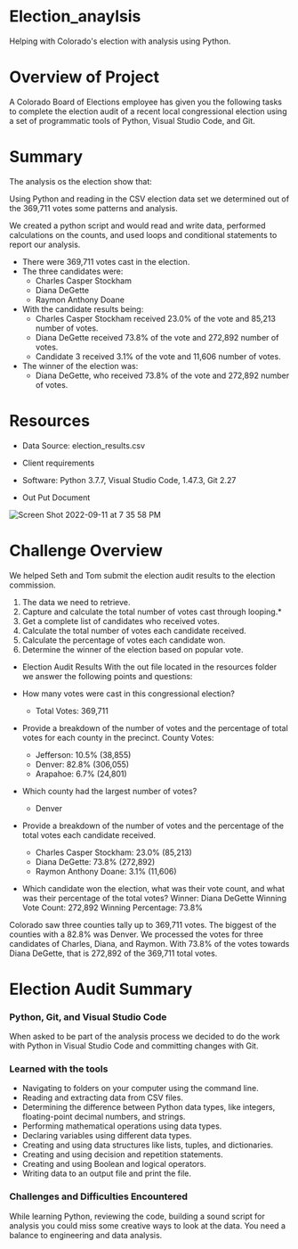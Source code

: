 # Election_anaylsis
Helping with Colorado's election with analysis using Python.

# Overview of Project
A Colorado Board of Elections employee has given you the following tasks to complete the election audit of a recent local congressional election using a set of programmatic tools of Python, Visual Studio Code, and Git.

# Summary
The analysis os the election show that:

Using Python and reading in the CSV election data set we determined out of the 369,711 votes some patterns and analysis.

We created a python script and would read and write data, performed calculations on the counts, and used loops and conditional statements to report our analysis.

- There were 369,711 votes cast in the election.
- The three candidates were:
    - Charles Casper Stockham
    - Diana DeGette
    - Raymon Anthony Doane
- With the candidate results being:
    - Charles Casper Stockham received 23.0% of the vote and 85,213 number of votes.
    - Diana DeGette received 73.8% of the vote and 272,892 number of votes.
    - Candidate 3 received 3.1% of the vote and 11,606 number of votes.
- The winner of the election was:
    - Diana DeGette, who received 73.8% of the vote and 272,892 number of votes.
    
# Resources
- Data Source: election_results.csv
- Client requirements
- Software: Python 3.7.7, Visual Studio Code, 1.47.3, Git 2.27

- Out Put Document

![Screen Shot 2022-09-11 at 7 35 58 PM](https://user-images.githubusercontent.com/53058061/189556233-449d3f5e-0962-44cb-9162-a7634f635cb2.png)


# Challenge Overview
We helped Seth and Tom submit the election audit results to the election commission.

1. The data we need to retrieve.
2. Capture and calculate the total number of votes cast through looping.*
3. Get a complete list of candidates who received votes.
4. Calculate the total number of votes each candidate received.
5. Calculate the percentage of votes each candidate won.
6. Determine the winner of the election based on popular vote.

- Election Audit Results
With the out file located in the resources folder we answer the following points and questions:

- How many votes were cast in this congressional election?
    - Total Votes: 369,711
- Provide a breakdown of the number of votes and the percentage of total votes for each county in the precinct.
County Votes:
    - Jefferson: 10.5% (38,855)
    - Denver: 82.8% (306,055)
    - Arapahoe: 6.7% (24,801)
- Which county had the largest number of votes?
    - Denver
- Provide a breakdown of the number of votes and the percentage of the total votes each candidate received.
    - Charles Casper Stockham: 23.0% (85,213)
    - Diana DeGette: 73.8% (272,892)
    - Raymon Anthony Doane: 3.1% (11,606)
- Which candidate won the election, what was their vote count, and what was their percentage of the total votes?
Winner: Diana DeGette
Winning Vote Count: 272,892
Winning Percentage: 73.8%

Colorado saw three counties tally up to 369,711 votes. The biggest of the counties with a 82.8% was Denver. We processed the votes for three candidates of Charles, Diana, and Raymon. With 73.8% of the votes towards Diana DeGette, that is 272,892 of the 369,711 total votes.

# Election Audit Summary
### Python, Git, and Visual Studio Code
When asked to be part of the analysis process we decided to do the work with Python in Visual Studio Code and committing changes with Git.

### Learned with the tools
- Navigating to folders on your computer using the command line.
- Reading and extracting data from CSV files.
- Determining the difference between Python data types, like integers, floating-point decimal numbers, and strings.
- Performing mathematical operations using data types.
- Declaring variables using different data types.
- Creating and using data structures like lists, tuples, and dictionaries.
- Creating and using decision and repetition statements.
- Creating and using Boolean and logical operators.
- Writing data to an output file and print the file.

### Challenges and Difficulties Encountered
While learning Python, reviewing the code, building a sound script for analysis you could miss some creative ways to look at the data. You need a balance to engineering and data analysis.
























